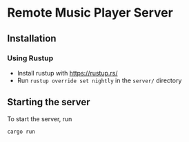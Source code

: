 # Remote Music Player Server

## Installation

### Using Rustup

- Install rustup with https://rustup.rs/
- Run `rustup override set nightly` in the `server/` directory

## Starting the server

To start the server, run
```bash
cargo run
```
